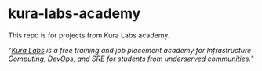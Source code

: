 # kura-labs-academy
This repo is for projects from Kura Labs academy.

"*[Kura Labs](https://kuralabs.org/) is a free training and job placement academy for Infrastructure Computing, DevOps, and SRE for students from underserved communities.*"
